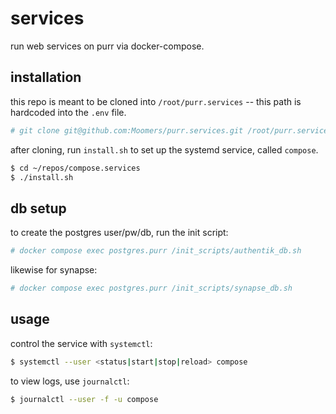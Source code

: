 # services

run web services on purr via docker-compose.

## installation

this repo is meant to be cloned into `/root/purr.services` -- this path is hardcoded into the `.env` file.

```bash
# git clone git@github.com:Moomers/purr.services.git /root/purr.services
```

after cloning, run `install.sh` to set up the systemd service, called `compose`.

```bash
$ cd ~/repos/compose.services
$ ./install.sh
```

## db setup

to create the postgres user/pw/db, run the init script:

```bash
# docker compose exec postgres.purr /init_scripts/authentik_db.sh
```

likewise for synapse:

```bash
# docker compose exec postgres.purr /init_scripts/synapse_db.sh
```

## usage

control the service with `systemctl`:

```bash
$ systemctl --user <status|start|stop|reload> compose
```

to view logs, use `journalctl`:

```bash
$ journalctl --user -f -u compose
```
